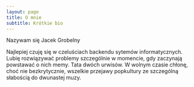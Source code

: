 ```yaml
---
layout: page
title: O mnie
subtitle: Krótkie bio
---
```


Nazywam się Jacek Grobelny

Najlepiej czuję się w czeluściach backendu sytemów informatycznych. Lubię rozwiązywać problemy szczególnie w momencie, gdy zaczynają powstawać o nich memy. Tata dwóch urwisów. W wolnym czasie chłonę, choć nie bezkrytycznie, wszelkie przejawy popkultury ze szczególną słabością do dwunastej muzy.
